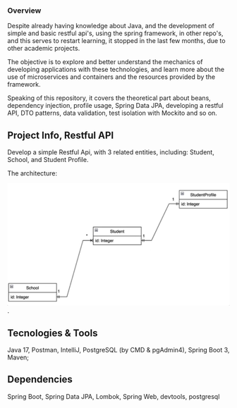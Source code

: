 ### Overview 
Despite already having knowledge about Java, and the development of simple and basic restful api's, using the spring framework, in other repo's, and this serves to restart learning, it stopped in the last few months, due to other academic projects.

The objective is to explore and better understand the mechanics of developing applications with these technologies, and learn more about the use of microservices and containers and the resources provided by the framework.

Speaking of this repository, it covers the theoretical part about beans, dependency injection, profile usage, Spring Data JPA, developing a restful API, DTO patterns, data validation, test isolation with Mockito and so on.

## Project Info, Restful API
Develop a simple Restful Api, with 3 related entities, including:
Student, School, and Student Profile.

The architecture:

![Student is the central entity that has a 1-1 relationship with the student profile and 1-N with the school.](src/main/resources/DB_design.jpg).

## Tecnologies & Tools 
Java 17, Postman, IntelliJ, PostgreSQL (by CMD & pgAdmin4), Spring Boot 3, Maven; 

## Dependencies 
Spring Boot, Spring Data JPA, Lombok, Spring Web, devtools, postgresql
